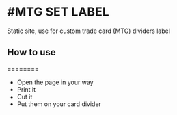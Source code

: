 #MTG SET LABEL
========
Static site, use for custom trade card (MTG) dividers label

## How to use
========
* Open the page in your way
* Print it
* Cut it
* Put them on your card divider